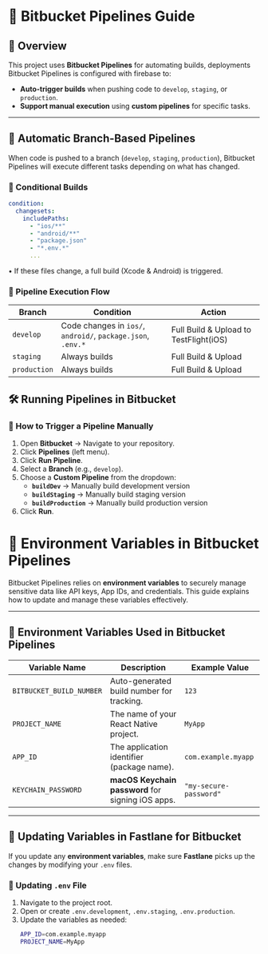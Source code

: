 # 📌 Bitbucket Pipelines Guide

## 📖 Overview

This project uses **Bitbucket Pipelines** for automating builds, deployments
Bitbucket Pipelines is configured with firebase to:

- **Auto-trigger builds** when pushing code to `develop`, `staging`, or `production`.
- **Support manual execution** using **custom pipelines** for specific tasks.

---

## 🚀 Automatic Branch-Based Pipelines

When code is pushed to a branch (`develop`, `staging`, `production`), Bitbucket Pipelines will execute different tasks depending on what has changed.

### 🔹 Conditional Builds

```yaml
condition:
  changesets:
    includePaths:
      - "ios/**"
      - "android/**"
      - "package.json"
      - "*.env.*"
      ...
```

• If these files change, a full build (Xcode & Android) is triggered.

### 🔹 Pipeline Execution Flow

| Branch       | Condition                                                    | Action                                 |
| ------------ | ------------------------------------------------------------ | -------------------------------------- |
| `develop`    | Code changes in `ios/`, `android/`, `package.json`, `.env.*` | Full Build & Upload to TestFlight(iOS) |
| `staging`    | Always builds                                                | Full Build & Upload                    |
| `production` | Always builds                                                | Full Build & Upload                    |

## 🛠️ Running Pipelines in Bitbucket

### 🔹 How to Trigger a Pipeline Manually

1. Open **Bitbucket** → Navigate to your repository.
2. Click **Pipelines** (left menu).
3. Click **Run Pipeline**.
4. Select a **Branch** (e.g., `develop`).
5. Choose a **Custom Pipeline** from the dropdown:
   - **`buildDev`** → Manually build development version
   - **`buildStaging`** → Manually build staging version
   - **`buildProduction`** → Manually build production version
6. Click **Run**.

# 🔄 Environment Variables in Bitbucket Pipelines

Bitbucket Pipelines relies on **environment variables** to securely manage sensitive data like API keys, App IDs, and credentials. This guide explains how to update and manage these variables effectively.

---

## 📌 Environment Variables Used in Bitbucket Pipelines

| Variable Name            | Description                                       | Example Value          |
| ------------------------ | ------------------------------------------------- | ---------------------- |
| `BITBUCKET_BUILD_NUMBER` | Auto-generated build number for tracking.         | `123`                  |
| `PROJECT_NAME`           | The name of your React Native project.            | `MyApp`                |
| `APP_ID`                 | The application identifier (package name).        | `com.example.myapp`    |
| `KEYCHAIN_PASSWORD`      | **macOS Keychain password** for signing iOS apps. | `"my-secure-password"` |

---

## 🚀 Updating Variables in Fastlane for Bitbucket

If you update any **environment variables**, make sure **Fastlane** picks up the changes by modifying your `.env` files.

### 🔹 Updating `.env` File

1. Navigate to the project root.
2. Open or create `.env.development`, `.env.staging`, `.env.production`.
3. Update the variables as needed:
   ```sh
   APP_ID=com.example.myapp
   PROJECT_NAME=MyApp
   ```
